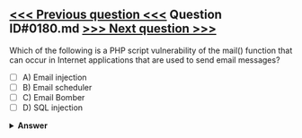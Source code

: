 [<<< Previous question <<<](0179.md)   Question ID#0180.md   [>>> Next question >>>](0181.md)
---

Which of the following is a PHP script vulnerability of the mail() function that can occur in Internet applications that are used to send email messages?

- [ ] A) Email injection
- [ ] B) Email scheduler
- [ ] C) Email Bomber
- [ ] D) SQL injection

<details><summary><b>Answer</b></summary>
<p>
  Answer: <strong>A</strong>
</p>
</details>
